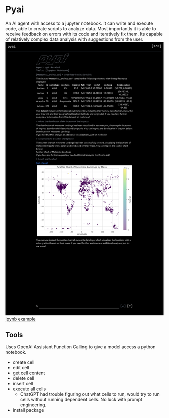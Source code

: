 # Pyai

An AI agent with access to a jupyter notebook. It can write and execute code, able to create scripts to analyze data. Most importantly it is able to receive feedback on errors with its code and iteratively fix them. Its capable of relatively complex data analysis with suggestions from the user.![pyai example](pyai_screenshot.png)
[ipynb example](notebook.ipynb)

## Tools

Uses OpenAI Assistant Function Calling to give a model access a python notebook.

* create cell
* edit cell
* get cell content
* delete cell
* insert cell
* execute all cells
  * ChatGPT had trouble figuring out what cells to run, would try to run cells without running dependent cells. No luck with prompt engineering.
* install package
